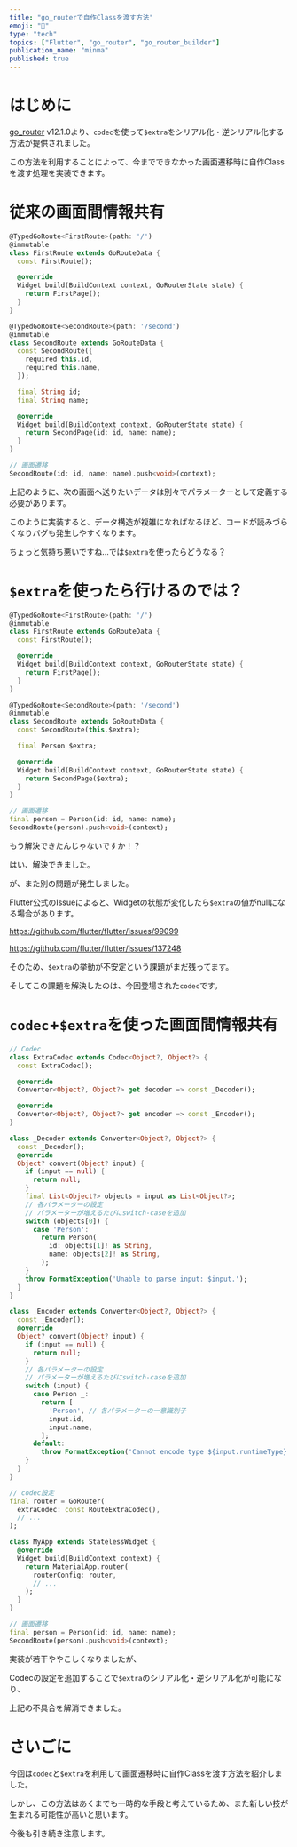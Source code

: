 ```yaml
---
title: "go_routerで自作Classを渡す方法"
emoji: "👋"
type: "tech"
topics: ["Flutter", "go_router", "go_router_builder"]
publication_name: "minma"
published: true
---
```

# はじめに

[go_router](https://pub.dev/packages/go_router) v12.1.0より、`codec`を使って`$extra`をシリアル化・逆シリアル化する方法が提供されました。

この方法を利用することによって、今までできなかった画面遷移時に自作Classを渡す処理を実装できます。

# 従来の画面間情報共有

```dart
@TypedGoRoute<FirstRoute>(path: '/')
@immutable
class FirstRoute extends GoRouteData {
  const FirstRoute();

  @override
  Widget build(BuildContext context, GoRouterState state) {
    return FirstPage();
  }
}

@TypedGoRoute<SecondRoute>(path: '/second')
@immutable
class SecondRoute extends GoRouteData {
  const SecondRoute({
    required this.id,
    required this.name,
  });

  final String id;
  final String name;

  @override
  Widget build(BuildContext context, GoRouterState state) {
    return SecondPage(id: id, name: name);
  }
}

// 画面遷移
SecondRoute(id: id, name: name).push<void>(context);
```

上記のように、次の画面へ送りたいデータは別々でパラメーターとして定義する必要があります。

このように実装すると、データ構造が複雑になればなるほど、コードが読みづらくなりバグも発生しやすくなります。

ちょっと気持ち悪いですね…では`$extra`を使ったらどうなる？

# `$extra`を使ったら行けるのでは？

```dart
@TypedGoRoute<FirstRoute>(path: '/')
@immutable
class FirstRoute extends GoRouteData {
  const FirstRoute();

  @override
  Widget build(BuildContext context, GoRouterState state) {
    return FirstPage();
  }
}

@TypedGoRoute<SecondRoute>(path: '/second')
@immutable
class SecondRoute extends GoRouteData {
  const SecondRoute(this.$extra);

  final Person $extra;

  @override
  Widget build(BuildContext context, GoRouterState state) {
    return SecondPage($extra);
  }
}

// 画面遷移
final person = Person(id: id, name: name);
SecondRoute(person).push<void>(context);
```

もう解決できたんじゃないですか！？

はい、解決できました。

が、また別の問題が発生しました。

Flutter公式のIssueによると、Widgetの状態が変化したら`$extra`の値がnullになる場合があります。

https://github.com/flutter/flutter/issues/99099

https://github.com/flutter/flutter/issues/137248

そのため、`$extra`の挙動が不安定という課題がまだ残ってます。

そしてこの課題を解決したのは、今回登場された`codec`です。

# `codec`+`$extra`を使った画面間情報共有

```dart
// Codec
class ExtraCodec extends Codec<Object?, Object?> {
  const ExtraCodec();

  @override
  Converter<Object?, Object?> get decoder => const _Decoder();

  @override
  Converter<Object?, Object?> get encoder => const _Encoder();
}

class _Decoder extends Converter<Object?, Object?> {
  const _Decoder();
  @override
  Object? convert(Object? input) {
    if (input == null) {
      return null;
    }
    final List<Object?> objects = input as List<Object?>;
    // 各パラメーターの設定
    // パラメーターが増えるたびにswitch-caseを追加
    switch (objects[0]) {
      case 'Person':
        return Person(
          id: objects[1]! as String,
          name: objects[2]! as String,
        );
    }
    throw FormatException('Unable to parse input: $input.');
  }
}

class _Encoder extends Converter<Object?, Object?> {
  const _Encoder();
  @override
  Object? convert(Object? input) {
    if (input == null) {
      return null;
    }
    // 各パラメーターの設定
    // パラメーターが増えるたびにswitch-caseを追加
    switch (input) {
      case Person _:
        return [
          'Person', // 各パラメーターの一意識別子
          input.id,
          input.name,
        ];
      default:
        throw FormatException('Cannot encode type ${input.runtimeType}.');
    }
  }
}

// codec設定
final router = GoRouter(
  extraCodec: const RouteExtraCodec(),
  // ...
);

class MyApp extends StatelessWidget {
  @override
  Widget build(BuildContext context) {
    return MaterialApp.router(
      routerConfig: router,
      // ...
    );
  }
}

// 画面遷移
final person = Person(id: id, name: name);
SecondRoute(person).push<void>(context);
```

実装が若干ややこしくなりましたが、

Codecの設定を追加することで`$extra`のシリアル化・逆シリアル化が可能になり、

上記の不具合を解消できました。

# さいごに

今回は`codec`と`$extra`を利用して画面遷移時に自作Classを渡す方法を紹介しました。

しかし、この方法はあくまでも一時的な手段と考えているため、また新しい技が生まれる可能性が高いと思います。

今後も引き続き注意します。
